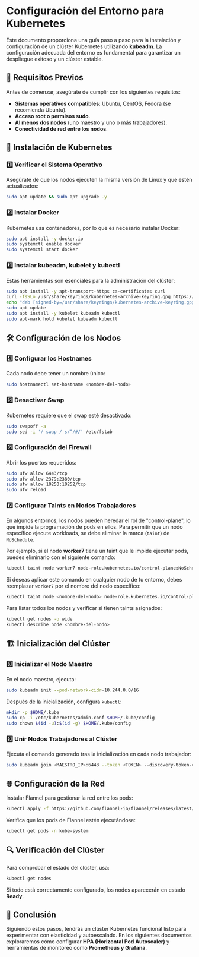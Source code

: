 # Configuración del Entorno para Kubernetes

Este documento proporciona una guía paso a paso para la instalación y configuración de un clúster Kubernetes utilizando **kubeadm**. La configuración adecuada del entorno es fundamental para garantizar un despliegue exitoso y un clúster estable.

## 📌 Requisitos Previos
Antes de comenzar, asegúrate de cumplir con los siguientes requisitos:
- **Sistemas operativos compatibles**: Ubuntu, CentOS, Fedora (se recomienda Ubuntu).
- **Acceso root o permisos sudo**.
- **Al menos dos nodos** (uno maestro y uno o más trabajadores).
- **Conectividad de red entre los nodos**.

## 🚀 Instalación de Kubernetes

### 1️⃣ Verificar el Sistema Operativo
Asegúrate de que los nodos ejecuten la misma versión de Linux y que estén actualizados:
```bash
sudo apt update && sudo apt upgrade -y
```

### 2️⃣ Instalar Docker
Kubernetes usa contenedores, por lo que es necesario instalar Docker:
```bash
sudo apt install -y docker.io
sudo systemctl enable docker
sudo systemctl start docker
```

### 3️⃣ Instalar kubeadm, kubelet y kubectl
Estas herramientas son esenciales para la administración del clúster:
```bash
sudo apt install -y apt-transport-https ca-certificates curl
curl -fsSLo /usr/share/keyrings/kubernetes-archive-keyring.gpg https://packages.cloud.google.com/apt/doc/apt-key.gpg
echo "deb [signed-by=/usr/share/keyrings/kubernetes-archive-keyring.gpg] https://apt.kubernetes.io/ kubernetes-xenial main" | sudo tee /etc/apt/sources.list.d/kubernetes.list
sudo apt update
sudo apt install -y kubelet kubeadm kubectl
sudo apt-mark hold kubelet kubeadm kubectl
```

## 🛠 Configuración de los Nodos

### 4️⃣ Configurar los Hostnames
Cada nodo debe tener un nombre único:
```bash
sudo hostnamectl set-hostname <nombre-del-nodo>
```

### 5️⃣ Desactivar Swap
Kubernetes requiere que el swap esté desactivado:
```bash
sudo swapoff -a
sudo sed -i '/ swap / s/^/#/' /etc/fstab
```

### 6️⃣ Configuración del Firewall
Abrir los puertos requeridos:
```bash
sudo ufw allow 6443/tcp
sudo ufw allow 2379:2380/tcp
sudo ufw allow 10250:10252/tcp
sudo ufw reload
```

### 7️⃣ Configurar Taints en Nodos Trabajadores
En algunos entornos, los nodos pueden heredar el rol de "control-plane", lo que impide la programación de pods en ellos. Para permitir que un nodo específico ejecute workloads, se debe eliminar la marca (`taint`) de `NoSchedule`.

Por ejemplo, si el nodo **worker7** tiene un taint que le impide ejecutar pods, puedes eliminarlo con el siguiente comando:
```bash
kubectl taint node worker7 node-role.kubernetes.io/control-plane:NoSchedule-
```
Si deseas aplicar este comando en cualquier nodo de tu entorno, debes reemplazar `worker7` por el nombre del nodo específico:
```bash
kubectl taint node <nombre-del-nodo> node-role.kubernetes.io/control-plane:NoSchedule-
```
Para listar todos los nodos y verificar si tienen taints asignados:
```bash
kubectl get nodes -o wide
kubectl describe node <nombre-del-nodo>
```

## 🏗 Inicialización del Clúster

### 8️⃣ Inicializar el Nodo Maestro
En el nodo maestro, ejecuta:
```bash
sudo kubeadm init --pod-network-cidr=10.244.0.0/16
```
Después de la inicialización, configura `kubectl`:
```bash
mkdir -p $HOME/.kube
sudo cp -i /etc/kubernetes/admin.conf $HOME/.kube/config
sudo chown $(id -u):$(id -g) $HOME/.kube/config
```

### 9️⃣ Unir Nodos Trabajadores al Clúster
Ejecuta el comando generado tras la inicialización en cada nodo trabajador:
```bash
sudo kubeadm join <MAESTRO_IP>:6443 --token <TOKEN> --discovery-token-ca-cert-hash sha256:<HASH>
```

## 🌐 Configuración de la Red
Instalar Flannel para gestionar la red entre los pods:
```bash
kubectl apply -f https://github.com/flannel-io/flannel/releases/latest/download/kube-flannel.yml
```
Verifica que los pods de Flannel estén ejecutándose:
```bash
kubectl get pods -n kube-system
```

## 🔍 Verificación del Clúster
Para comprobar el estado del clúster, usa:
```bash
kubectl get nodes
```
Si todo está correctamente configurado, los nodos aparecerán en estado **Ready**.

## 📌 Conclusión
Siguiendo estos pasos, tendrás un clúster Kubernetes funcional listo para experimentar con elasticidad y autoescalado. En los siguientes documentos exploraremos cómo configurar **HPA (Horizontal Pod Autoscaler)** y herramientas de monitoreo como **Prometheus y Grafana**.
